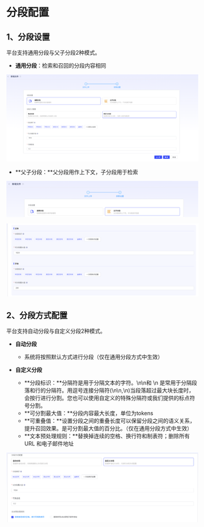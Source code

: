 # 分段配置

## 1、分段设置

平台支持通用分段与父子分段2种模式。

- **通用分段**：检索和召回的分段内容相同

![image-20250926125218887](assets/image-20250926125218887.png)

- **父子分段：**父分段用作上下文，子分段用于检索

![image-20250926125001027](assets/image-20250926125001027-1758862870657-3.png)

![image-20250926125031898](assets/image-20250926125031898-1758862870657-4.png)



## 2、分段方式配置

平台支持自动分段与自定义分段2种模式。

- **自动分段**
  - 系统将按照默认方式进行分段（仅在通用分段方式中生效）

- **自定义分段**
  - **分段标识：**分隔符是用于分隔文本的字符。\n\n和 \n 是常用于分隔段落和行的分隔符。用逗号连接分隔符(\n\n,\n)当段落超过最大块长度时，会按行进行分割。您也可以使用自定义的特殊分隔符或我们提供的标点符号分割。
  - **可分割最大值：**分段内容最大长度，单位为tokens
  - **可重叠值：**设置分段之间的重叠长度可以保留分段之间的语义关系，提升召回效果。是可分割最大值的百分比。（仅在通用分段方式中生效）
  - **文本预处理规则：**替换掉连续的空格、换行符和制表符；删除所有 URL 和电子邮件地址

![image-20250926125441957](assets/image-20250926125441957.png)
